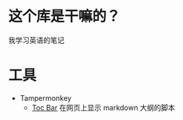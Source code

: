 # 这个库是干嘛的？

我学习英语的笔记

# 工具

- Tampermonkey
   - [Toc Bar](https://github.com/hikerpig/toc-bar-userscript) 在网页上显示 markdown 大纲的脚本